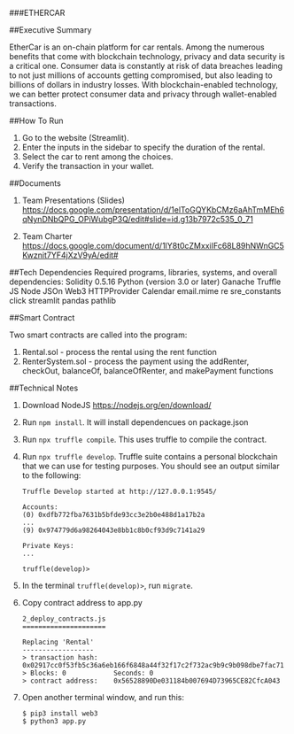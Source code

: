 ###ETHERCAR

##Executive Summary 

EtherCar is an on-chain platform for car rentals. Among the numerous benefits that come with blockchain technology, privacy and data security is a critical one. Consumer data is constantly at risk of data breaches leading to not just millions of accounts getting compromised, but also leading to billions of dollars in industry losses. With blockchain-enabled technology, we can better protect consumer data and privacy through wallet-enabled transactions. 


##How To Run 

1. Go to the website (Streamlit). 
2. Enter the inputs in the sidebar to specify the duration of the rental. 
3. Select the car to rent among the choices. 
4. Verify the transaction in your wallet. 


##Documents

1. Team Presentations (Slides) <https://docs.google.com/presentation/d/1elToGQYKbCMz6aAhTmMEh6qNynDNbQPG_OPiWubgP3Q/edit#slide=id.g13b7972c535_0_71>

2. Team Charter <https://docs.google.com/document/d/1lY8t0cZMxxiIFc68L89hNWnGC5Kwznit7YF4jXzV9yA/edit#>


##Tech Dependencies 
Required programs, libraries, systems, and overall dependencies: 
Solidity 0.5.16
Python (version 3.0 or later)
Ganache
Truffle
JS Node
JSOn
Web3
HTTPProvider
Calendar
email.mime
re
sre_constants
click
streamlit 
pandas
pathlib 

##Smart Contract

Two smart contracts are called into the program: 
1. Rental.sol - process the rental using the rent function
2. RenterSystem.sol - process the payment using the addRenter, checkOut, balanceOf, balanceOfRenter, and makePayment functions

##Technical Notes

1. Download NodeJS https://nodejs.org/en/download/
2. Run `npm install`. It will install dependencues on package.json
3. Run `npx truffle compile`. This uses truffle to compile the contract.
4. Run `npx truffle develop`. Truffle suite contains a personal blockchain that we can use for testing purposes. You should see an output similar to the following:
    ```
    Truffle Develop started at http://127.0.0.1:9545/

    Accounts:
    (0) 0xdfb772fba7631b5bfde93cc3e2b0e488d1a17b2a
    ...
    (9) 0x974779d6a98264043e8bb1c8b0cf93d9c7141a29

    Private Keys:
    ...

    truffle(develop)>
    ```
5. In the terminal `truffle(develop)>`, run `migrate`.


6. Copy contract address to app.py
    ```
    2_deploy_contracts.js
    =====================

    Replacing 'Rental'
    ------------------
    > transaction hash:    0x02917cc0f53fb5c36a6eb166f6848a44f32f17c2f732ac9b9c9b098dbe7fac71
    > Blocks: 0            Seconds: 0
    > contract address:    0x56528890De031184b007694D73965CE82CfcA043
    ```

7. Open another terminal window, and run this:
    ```
    $ pip3 install web3
    $ python3 app.py
    ```